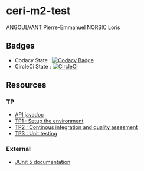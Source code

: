 # ceri-m2-test

ANGOULVANT Pierre-Emmanuel
NORSIC Loris

## Badges
- Codacy State : [![Codacy Badge](https://api.codacy.com/project/badge/Grade/6454f46054dd459b8dbf68369cf368a0)](https://www.codacy.com/app/peangoulvant/ceri-m1-test-2017?utm_source=github.com&amp;utm_medium=referral&amp;utm_content=peangoulvant/ceri-m1-test-2017&amp;utm_campaign=Badge_Grade)
- CircleCi State : [![CircleCI](https://circleci.com/gh/peangoulvant/ceri-m1-test-2017.svg?style=svg)](https://circleci.com/gh/peangoulvant/ceri-m1-test-2017)

## Resources

### TP

- [API javadoc](http://faylixe.fr/ceri-m1-test-2017/javadoc)
- [TP1 : Setup the environment](https://github.com/Faylixe/ceri-m2-test-2017/blob/master/docs/tp1.md)
- [TP2 : Continous integration and quality assesment](https://github.com/Faylixe/ceri-m2-test-2017/blob/master/docs/tp2.md)
- [TP3 : Unit testing](https://github.com/Faylixe/ceri-m2-test-2017/blob/master/docs/tp3.md)

### External

- [JUnit 5 documentation](http://junit.org/junit5/docs/current/user-guide)
